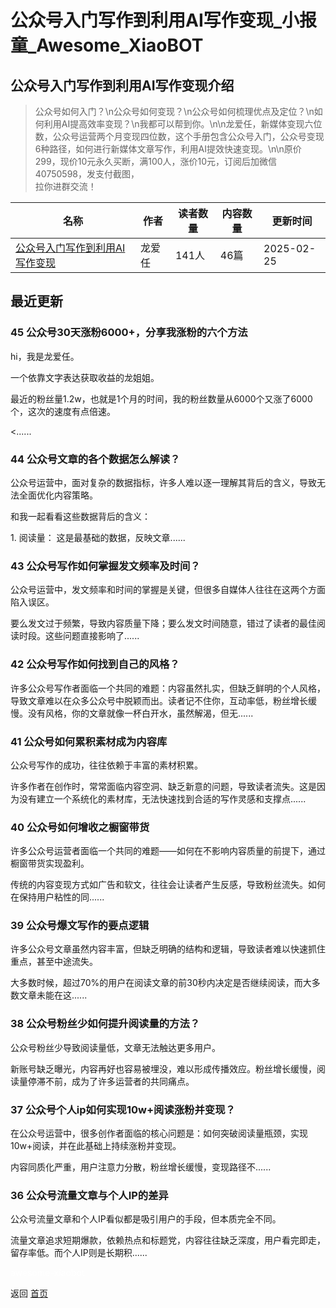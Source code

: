 # 公众号入门写作到利用AI写作变现_小报童_Awesome_XiaoBOT

## 公众号入门写作到利用AI写作变现介绍
> 公众号如何入门？\n公众号如何变现？\n公众号如何梳理优点及定位？\n如何利用AI提高效率变现？\n我都可以帮到你。\n\n龙爱任，新媒体变现六位数，公众号运营两个月变现四位数，这个手册包含公众号入门，公众号变现6种路径，如何进行新媒体文章写作，利用AI提效快速变现。\n\n原价299，现价10元永久买断，满100人，涨价10元，订阅后加微信40750598，发支付截图，  
拉你进群交流！  
  


|名称|作者|读者数量|内容数量|更新时间|
|---|---|---|---|---|
|[公众号入门写作到利用AI写作变现](https://xiaobot.net/p/Christlly?refer=0b133df9-27dc-423b-8101-639049001c13)|龙爱任|141人|46篇|2025-02-25|

## 最近更新
### 45 公众号30天涨粉6000+，分享我涨粉的六个方法

hi，我是龙爱任。

一个依靠文字表达获取收益的龙姐姐。

最近的粉丝量1.2w，也就是1个月的时间，我的粉丝数量从6000个又涨了6000个，这次的速度有点倍速。

<......

### 44 公众号文章的各个数据怎么解读？

公众号运营中，面对复杂的数据指标，许多人难以逐一理解其背后的含义，导致无法全面优化内容策略。

和我一起看看这些数据背后的含义：

1\. 阅读量： 这是最基础的数据，反映文章......

### 43 公众号写作如何掌握发文频率及时间？

公众号运营中，发文频率和时间的掌握是关键，但很多自媒体人往往在这两个方面陷入误区。

要么发文过于频繁，导致内容质量下降；要么发文时间随意，错过了读者的最佳阅读时段。这些问题直接影响了......

### 42 公众号写作如何找到自己的风格？

许多公众号写作者面临一个共同的难题：内容虽然扎实，但缺乏鲜明的个人风格，导致文章难以在众多公众号中脱颖而出。读者记不住你，互动率低，粉丝增长缓慢。没有风格，你的文章就像一杯白开水，虽然解渴，但无......

### 41 公众号如何累积素材成为内容库

公众号写作的成功，往往依赖于丰富的素材积累。

许多作者在创作时，常常面临内容空洞、缺乏新意的问题，导致读者流失。这是因为没有建立一个系统化的素材库，无法快速找到合适的写作灵感和支撑点......

### 40 公众号如何增收之橱窗带货

许多公众号运营者面临一个共同的难题——如何在不影响内容质量的前提下，通过橱窗带货实现盈利。

传统的内容变现方式如广告和软文，往往会让读者产生反感，导致粉丝流失。如何在保持用户粘性的同......

### 39 公众号爆文写作的要点逻辑

许多公众号文章虽然内容丰富，但缺乏明确的结构和逻辑，导致读者难以快速抓住重点，甚至中途流失。

大多数时候，超过70%的用户在阅读文章的前30秒内决定是否继续阅读，而大多数文章未能在这......

### 38 公众号粉丝少如何提升阅读量的方法？

公众号粉丝少导致阅读量低，文章无法触达更多用户。

新账号缺乏曝光，内容再好也容易被埋没，难以形成传播效应。粉丝增长缓慢，阅读量停滞不前，成为了许多运营者的共同痛点。

### 37 公众号个人ip如何实现10w+阅读涨粉并变现？

在公众号运营中，很多创作者面临的核心问题是：如何突破阅读量瓶颈，实现10w+阅读，并在此基础上持续涨粉并变现。

内容同质化严重，用户注意力分散，粉丝增长缓慢，变现路径不......

### 36 公众号流量文章与个人IP的差异

公众号流量文章和个人IP看似都是吸引用户的手段，但本质完全不同。

流量文章追求短期爆款，依赖热点和标题党，内容往往缺乏深度，用户看完即走，留存率低。而个人IP则是长期积......


<a href="https://github.com/Reno9527/awesome-xiaobot" style="color: white; text-decoration: none;">awesome-xiaobot</a>

返回 [首页](../README.md)
